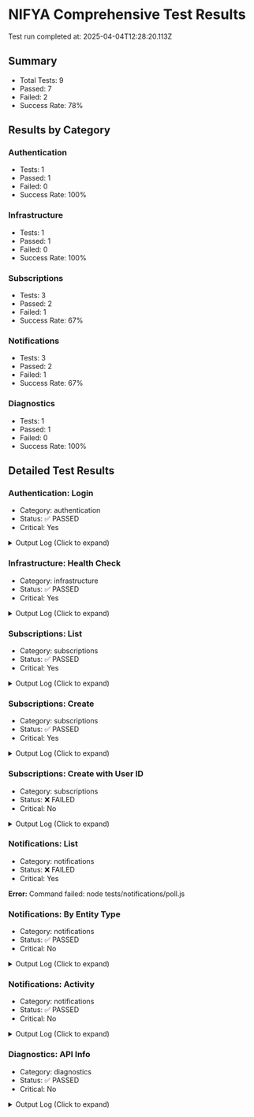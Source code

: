 # NIFYA Comprehensive Test Results

Test run completed at: 2025-04-04T12:28:20.113Z

## Summary

- Total Tests: 9
- Passed: 7
- Failed: 2
- Success Rate: 78%

## Results by Category

### Authentication

- Tests: 1
- Passed: 1
- Failed: 0
- Success Rate: 100%

### Infrastructure

- Tests: 1
- Passed: 1
- Failed: 0
- Success Rate: 100%

### Subscriptions

- Tests: 3
- Passed: 2
- Failed: 1
- Success Rate: 67%

### Notifications

- Tests: 3
- Passed: 2
- Failed: 1
- Success Rate: 67%

### Diagnostics

- Tests: 1
- Passed: 1
- Failed: 0
- Success Rate: 100%

## Detailed Test Results

### Authentication: Login

- Category: authentication
- Status: ✅ PASSED
- Critical: Yes

<details><summary>Output Log (Click to expand)</summary>

```
[36m[2025-04-04T12:28:20.177Z] [INFO] Starting test login...[0m
[32m[2025-04-04T12:28:20.579Z] [SUCCESS] Authentication successful! Token saved (first 10 chars): eyJhbGciOi...[0m
[36m[2025-04-04T12:28:20.581Z] [INFO] Test login completed successfully[0m
```

</details>

### Infrastructure: Health Check

- Category: infrastructure
- Status: ✅ PASSED
- Critical: Yes

<details><summary>Output Log (Click to expand)</summary>

```
[36m[2025-04-04T12:28:20.642Z] [INFO] Starting health check test[0m
[32m[2025-04-04T12:28:20.877Z] [SUCCESS] Health check successful:
[32m[2025-04-04T12:28:20.881Z] [SUCCESS] Database connection verified[0m
[36m[2025-04-04T12:28:20.883Z] [INFO] Health check test completed successfully[0m
```

</details>

### Subscriptions: List

- Category: subscriptions
- Status: ✅ PASSED
- Critical: Yes

<details><summary>Output Log (Click to expand)</summary>

```
[36m[2025-04-04T12:28:20.947Z] [INFO] Starting list subscriptions test[0m
[36m[2025-04-04T12:28:20.952Z] [INFO] Fetching subscriptions: backend-415554190254.us-central1.run.app/api/v1/subscriptions[0m
[32m[2025-04-04T12:28:21.217Z] [SUCCESS] Retrieved 0 subscriptions[0m
[32m[2025-04-04T12:28:21.219Z] [SUCCESS] Test list-subscriptions: PASSED
[32m[2025-04-04T12:28:21.222Z] [SUCCESS] Subscription listing test completed successfully[0m
[36m[2025-04-04T12:28:21.224Z] [INFO] Retrieved 0 subscriptions[0m
```

</details>

### Subscriptions: Create

- Category: subscriptions
- Status: ✅ PASSED
- Critical: Yes

<details><summary>Output Log (Click to expand)</summary>

```
[36m[2025-04-04T12:28:21.287Z] [INFO] Starting minimal subscription creation test[0m
[36m[2025-04-04T12:28:21.291Z] [INFO] Creating minimal subscription: backend-415554190254.us-central1.run.app/api/v1/subscriptions
[32m[2025-04-04T12:28:21.540Z] [SUCCESS] Minimal subscription created with ID: 5fe24106-35c4-4d7f-b8e2-7421b6b9b078[0m
[32m[2025-04-04T12:28:21.543Z] [SUCCESS] Test minimal-create-subscription: PASSED
[32m[2025-04-04T12:28:21.547Z] [SUCCESS] Minimal subscription creation test completed successfully[0m
[36m[2025-04-04T12:28:21.549Z] [INFO] Created subscription ID: 5fe24106-35c4-4d7f-b8e2-7421b6b9b078[0m
```

</details>

### Subscriptions: Create with User ID

- Category: subscriptions
- Status: ❌ FAILED
- Critical: No

<details><summary>Output Log (Click to expand)</summary>

```
[36m[2025-04-04T12:28:21.613Z] [INFO] Starting subscription creation with explicit user_id test[0m
[36m[2025-04-04T12:28:21.617Z] [INFO] Creating subscription with user_id: backend-415554190254.us-central1.run.app/api/v1/subscriptions
[31m[2025-04-04T12:28:21.832Z] [ERROR] Subscription creation failed with status code 400
[31m[2025-04-04T12:28:21.834Z] [ERROR] Test user-id-create-subscription: FAILED
[32m[2025-04-04T12:28:21.836Z] [SUCCESS] Subscription creation with user_id test completed[0m
```

</details>

### Notifications: List

- Category: notifications
- Status: ❌ FAILED
- Critical: Yes

**Error:** Command failed: node tests/notifications/poll.js

### Notifications: By Entity Type

- Category: notifications
- Status: ✅ PASSED
- Critical: No

<details><summary>Output Log (Click to expand)</summary>

```
[36m[2025-04-04T12:29:09.610Z] [INFO] Starting notifications by entity test[0m
[36m[2025-04-04T12:29:09.615Z] [INFO] Testing notifications for entity type: subscription, with entityId param[0m
[33m[2025-04-04T12:29:09.887Z] [WARN] Received 200 status but data is not in expected format[0m
[32m[2025-04-04T12:29:09.889Z] [SUCCESS] Test notifications-by-entity: PASSED but with unexpected format
[32m[2025-04-04T12:29:09.891Z] [SUCCESS] Notifications by entity test completed[0m
```

</details>

### Notifications: Activity

- Category: notifications
- Status: ✅ PASSED
- Critical: No

<details><summary>Output Log (Click to expand)</summary>

```
[36m[2025-04-04T12:29:09.959Z] [INFO] Starting notification activity test[0m
[36m[2025-04-04T12:29:09.964Z] [INFO] Fetching notification activity: backend-415554190254.us-central1.run.app/api/v1/notifications/activity[0m
[32m[2025-04-04T12:29:10.233Z] [SUCCESS] Retrieved notification activity successfully[0m
[32m[2025-04-04T12:29:10.235Z] [SUCCESS] Test notification-activity: PASSED[0m
[32m[2025-04-04T12:29:10.237Z] [SUCCESS] Notification activity test completed[0m
```

</details>

### Diagnostics: API Info

- Category: diagnostics
- Status: ✅ PASSED
- Critical: No

<details><summary>Output Log (Click to expand)</summary>

```
[36m[2025-04-04T12:29:10.311Z] [INFO] Starting database diagnostic test[0m
[36m[2025-04-04T12:29:10.317Z] [INFO] Testing endpoint: /health[0m
[32m[2025-04-04T12:29:10.537Z] [SUCCESS] Endpoint /health returned success: {
[36m[2025-04-04T12:29:10.539Z] [INFO] Testing endpoint: /api/diagnostics[0m
[32m[2025-04-04T12:29:10.702Z] [SUCCESS] Endpoint /api/diagnostics returned success: {
[36m[2025-04-04T12:29:10.705Z] [INFO] Testing endpoint: /api/diagnostics/db-status[0m
[32m[2025-04-04T12:29:10.848Z] [SUCCESS] Endpoint /api/diagnostics/db-status returned success: {
[36m[2025-04-04T12:29:10.851Z] [INFO] Testing endpoint: /api/diagnostics/db-tables[0m
[32m[2025-04-04T12:29:10.990Z] [SUCCESS] Endpoint /api/diagnostics/db-tables returned success: {
[32m[2025-04-04T12:29:10.992Z] [SUCCESS] Database diagnostic test completed[0m
```

</details>

